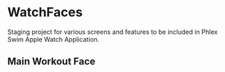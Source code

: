 # WatchFaces

Staging project for various screens and features to be included in Phlex Swim Apple Watch Application.

## Main Workout Face
